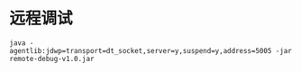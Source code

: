 # 远程调试



```shell
java -agentlib:jdwp=transport=dt_socket,server=y,suspend=y,address=5005 -jar remote-debug-v1.0.jar


```



